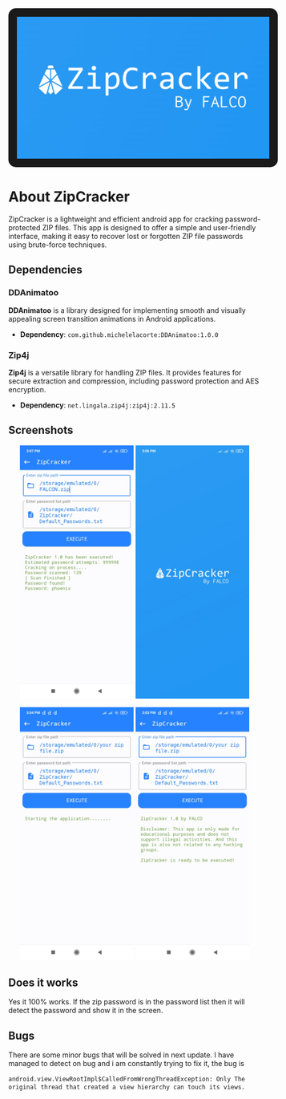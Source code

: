 <div align="center">
  <img src="Images/ZipCracker.jpg" alt="Zip Cracker Image" style="border: 17px solid; border-radius: 15px;"/>
</div>

# About ZipCracker
ZipCracker is a lightweight and efficient android app for cracking password-protected ZIP files. This app is designed to offer a simple and user-friendly interface, making it easy to recover lost or forgotten ZIP file passwords using brute-force techniques.

## Dependencies

### DDAnimatoo

**DDAnimatoo** is a library designed for implementing smooth and visually appealing screen transition animations in Android applications.

- **Dependency**: `com.github.michelelacorte:DDAnimatoo:1.0.0`

### Zip4j

**Zip4j** is a versatile library for handling ZIP files. It provides features for secure extraction and compression, including password protection and AES encryption.

- **Dependency**: `net.lingala.zip4j:zip4j:2.11.5`

## Screenshots

<p align="center">
  <img src="Images/Screenshot_2024-09-08-15-07-40-488_com.FALCO.ZipCracker.jpg" width="45%" />
  <img src="Images/Screenshot_2024-09-08-15-06-03-504_com.FALCO.ZipCracker.jpg" width="45%" />
</p>

<p align="center">
  <img src="Images/Screenshot_2024-09-08-15-04-56-018_com.FALCO.ZipCracker.jpg" width="45%" />
  <img src="Images/Screenshot_2024-09-08-15-03-58-195_com.FALCO.ZipCracker.jpg" width="45%" />
</p>

## Does it works
Yes it 100% works. If the zip password is in the password list then it will detect the password and show it in the screen.

## Bugs
There are some minor bugs that will be solved in next update. I have managed to detect on bug and i am constantly trying to fix it, the bug is
```error
android.view.ViewRootImpl$CalledFromWrongThreadException: Only The original thread that created a view hierarchy can touch its views.
```
